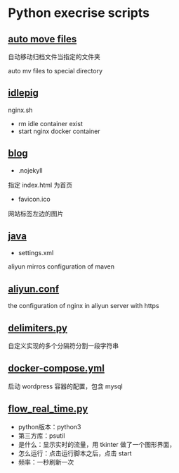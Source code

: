 # Python execrise scripts

## [auto move files](https://github.com/otfsenter/scripts/tree/master/auto_move_files)

自动移动归档文件当指定的文件夹

auto mv files to special directory

## [idlepig](https://github.com/otfsenter/scripts/tree/master/idlepig)

nginx.sh 

* rm idle container exist
* start nginx docker container 

## [blog](https://github.com/otfsenter/scripts/tree/master/blog)

* .nojekyll

指定 index.html 为首页

* favicon.ico

网站标签左边的图片

## [java](https://github.com/otfsenter/scripts/tree/master/java)

* settings.xml

aliyun mirros configuration of maven


## [aliyun.conf](https://github.com/otfsenter/scripts/blob/master/aliyun.conf)

the configuration of nginx in aliyun server with https

## [delimiters.py](https://github.com/otfsenter/scripts/blob/master/delimiters.py)

自定义实现的多个分隔符分割一段字符串

## [docker-compose.yml](https://github.com/otfsenter/scripts/blob/master/docker-compose.yml)

启动 wordpress 容器的配置，包含 mysql

## [flow_real_time.py](https://github.com/otfsenter/scripts/blob/master/flow_real_time.py)

* python版本：python3
* 第三方库：psutil
* 是什么：显示实时的流量，用 tkinter 做了一个图形界面，
* 怎么运行：点击运行脚本之后，点击 start
* 频率：一秒刷新一次
